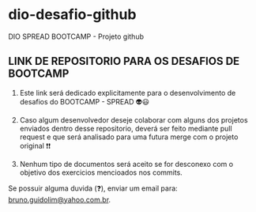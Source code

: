 # dio-desafio-github
DIO SPREAD BOOTCAMP - Projeto github


## LINK DE REPOSITORIO PARA OS DESAFIOS DE BOOTCAMP




1. Este link será dedicado explicitamente para o desenvolvimento de desafios do BOOTCAMP - SPREAD :alien::smiley:

2. Caso algum desenvolvedor deseje colaborar com alguns dos projetos enviados dentro desse repositorio, deverá ser feito mediante pull request e que será analisado para uma futura merge com o projeto original :exclamation::exclamation:

3. Nenhum tipo de documentos será aceito se for desconexo com o objetivo dos exercicios mencioados nos commits.

Se possuir alguma duvida (:question:), enviar um email para: bruno.guidolim@yahoo.com.br.

